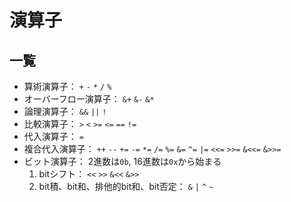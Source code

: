 # 演算子

## 一覧

- 算術演算子： `+` `-` `*` `/` `%`
- オーバーフロー演算子： `&+` `&-` `&*`
- 論理演算子： `&&` `||` `!`
- 比較演算子： `>` `<` `>=` `<=` `==` `!=`
- 代入演算子： `=`
- 複合代入演算子： `++` `--` `+=` `-=` `*=` `/=` `%=` `&=` `^=` `|=` `<<=` `>>=` `&<<=` `&>>=`
- ビット演算子： 2進数は`0b`, 16進数は`0x`から始まる
  1. bitシフト： `<<` `>>` `&<<` `&>>`
  2. bit積、bit和、排他的bit和、bit否定： `&` `|` `^` `~`
